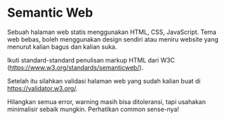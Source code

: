 # Semantic Web
Sebuah halaman web statis menggunakan HTML, CSS, JavaScript. Tema web bebas, boleh menggunakan design sendiri atau meniru website yang menurut kalian bagus dan kalian suka.

Ikuti standard-standard penulisan markup HTML dari W3C (https://www.w3.org/standards/semanticweb/).

Setelah itu silahkan validasi halaman web yang sudah kalian buat di https://validator.w3.org/.

Hilangkan semua error, warning masih bisa ditoleransi, tapi usahakan minimalisir sebaik mungkin. Perhatikan common sense-nya!
